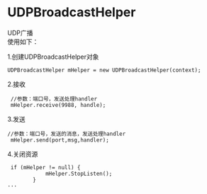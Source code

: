 # UDPBroadcastHelper
UDP广播  
使用如下：  

1.创建UDPBroadcastHelper对象
```
UDPBroadcastHelper mHelper = new UDPBroadcastHelper(context);

```
2.接收
```
 //参数：端口号，发送处理handler
 mHelper.receive(9988, handle);
 ```
3.发送
```
//参数：端口号，发送的消息，发送处理handler
 mHelper.send(port,msg,handler);
 ```
4.关闭资源
```
 if (mHelper != null) {
            mHelper.StopListen();
        }
···          
